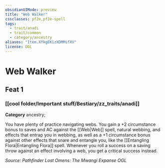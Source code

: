 ```yaml
---
obsidianUIMode: preview
title: "Web Walker"
cssclasses: pf2e,pf2e-spell
tags:
  - trait/anadi
  - trait/common
  - category/ancestry
aliases: "Item.XfkgEKizXDMMsfXV"
license: OGL
---
```

# Web Walker
## Feat 1
### [[cool folder/Important stuff/Bestiary/zz_traits/anadi]]

**Category** ancestry; 




You have plenty of practice navigating webs. You gain a +2 circumstance bonus to saves and AC against the [[Web|Web]] spell, natural webbing, and effects that entrap you in webbing, as well as a +1 circumstance bonus against other effects that snare and entangle you, like the [[Entangling Flora|Entangling Flora]] spell. Whenever you roll a success on a saving throw against an effect involving a web, you get a critical success instead.

*Source: Pathfinder Lost Omens: The Mwangi Expanse*
*OGL*